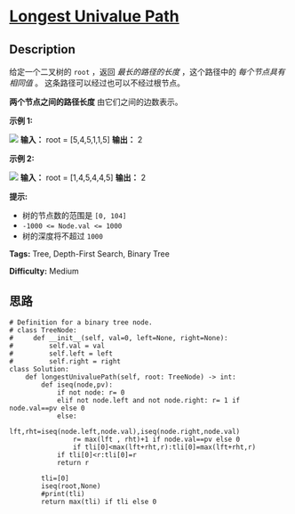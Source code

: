 # [Longest Univalue Path][title]

## Description

给定一个二叉树的 `root` ，返回  _最长的路径的长度_ ，这个路径中的  _每个节点具有相同值_  。 这条路径可以经过也可以不经过根节点。

**两个节点之间的路径长度**  由它们之间的边数表示。



**示例 1:**

![](https://assets.leetcode.com/uploads/2020/10/13/ex1.jpg)
            **输入：** root = [5,4,5,1,1,5]    **输出：** 2    

**示例 2:**

![](https://assets.leetcode.com/uploads/2020/10/13/ex2.jpg)
            **输入：** root = [1,4,5,4,4,5]    **输出：** 2    



**提示:**

  * 树的节点数的范围是 `[0, 104]` 
  * `-1000 <= Node.val <= 1000`
  * 树的深度将不超过 `1000` 


**Tags:** Tree, Depth-First Search, Binary Tree

**Difficulty:** Medium

## 思路

``` python3
# Definition for a binary tree node.
# class TreeNode:
#     def __init__(self, val=0, left=None, right=None):
#         self.val = val
#         self.left = left
#         self.right = right
class Solution:
    def longestUnivaluePath(self, root: TreeNode) -> int:
        def iseq(node,pv):
            if not node: r= 0
            elif not node.left and not node.right: r= 1 if node.val==pv else 0
            else: 
                lft,rht=iseq(node.left,node.val),iseq(node.right,node.val)
                r= max(lft , rht)+1 if node.val==pv else 0
                if tli[0]<max(lft+rht,r):tli[0]=max(lft+rht,r)
            if tli[0]<r:tli[0]=r
            return r

        tli=[0]
        iseq(root,None)
        #print(tli)
        return max(tli) if tli else 0
```

[title]: https://leetcode-cn.com/problems/longest-univalue-path
